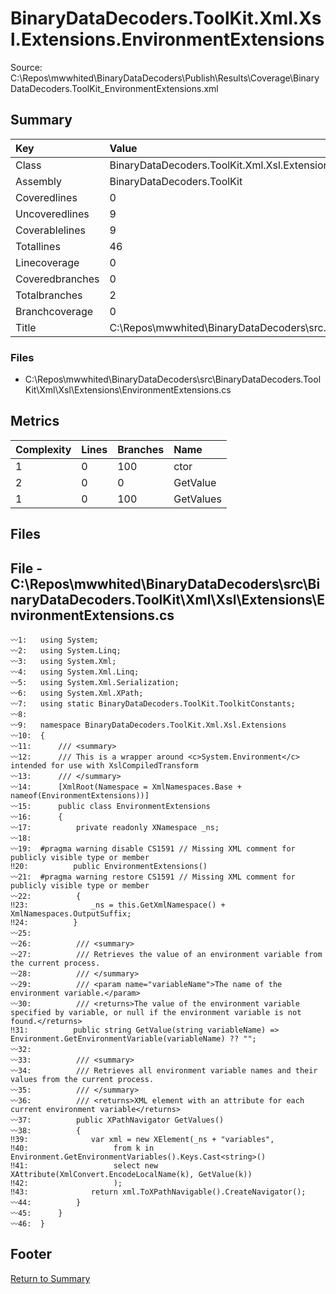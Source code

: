 ﻿
# BinaryDataDecoders.ToolKit.Xml.Xsl.Extensions.EnvironmentExtensions
Source: C:\Repos\mwwhited\BinaryDataDecoders\Publish\Results\Coverage\BinaryDataDecoders.ToolKit_EnvironmentExtensions.xml

## Summary

| Key                  | Value                                                            |
| :------------------- | :--------------------------------------------------------------- |
| Class                | BinaryDataDecoders.ToolKit.Xml.Xsl.Extensions.EnvironmentExt | 
| Assembly             | BinaryDataDecoders.ToolKit                                   | 
| Coveredlines         | 0                                                            | 
| Uncoveredlines       | 9                                                            | 
| Coverablelines       | 9                                                            | 
| Totallines           | 46                                                           | 
| Linecoverage         | 0                                                            | 
| Coveredbranches      | 0                                                            | 
| Totalbranches        | 2                                                            | 
| Branchcoverage       | 0                                                            | 
| Title                | C:\Repos\mwwhited\BinaryDataDecoders\src\..\src\BinaryDataDe | 

### Files
 * C:\Repos\mwwhited\BinaryDataDecoders\src\BinaryDataDecoders.ToolKit\Xml\Xsl\Extensions\EnvironmentExtensions.cs

## Metrics

| Complexity | Lines | Branches | Name                                          |
| :--------- | :---- | :------- | :-------------------------------------------- |
| 1          | 0     | 100      | ctor | 
| 2          | 0     | 0        | GetValue | 
| 1          | 0     | 100      | GetValues | 
## Files

## File - C:\Repos\mwwhited\BinaryDataDecoders\src\BinaryDataDecoders.ToolKit\Xml\Xsl\Extensions\EnvironmentExtensions.cs

```CSharp
〰1:   using System;
〰2:   using System.Linq;
〰3:   using System.Xml;
〰4:   using System.Xml.Linq;
〰5:   using System.Xml.Serialization;
〰6:   using System.Xml.XPath;
〰7:   using static BinaryDataDecoders.ToolKit.ToolkitConstants;
〰8:   
〰9:   namespace BinaryDataDecoders.ToolKit.Xml.Xsl.Extensions
〰10:  {
〰11:      /// <summary>
〰12:      /// This is a wrapper around <c>System.Environment</c> intended for use with XslCompiledTransform
〰13:      /// </summary>
〰14:      [XmlRoot(Namespace = XmlNamespaces.Base + nameof(EnvironmentExtensions))]
〰15:      public class EnvironmentExtensions
〰16:      {
〰17:          private readonly XNamespace _ns;
〰18:  
〰19:  #pragma warning disable CS1591 // Missing XML comment for publicly visible type or member
‼20:          public EnvironmentExtensions()
〰21:  #pragma warning restore CS1591 // Missing XML comment for publicly visible type or member
〰22:          {
‼23:              _ns = this.GetXmlNamespace() + XmlNamespaces.OutputSuffix;
‼24:          }
〰25:  
〰26:          /// <summary>
〰27:          /// Retrieves the value of an environment variable from the current process.
〰28:          /// </summary>
〰29:          /// <param name="variableName">The name of the environment variable.</param>
〰30:          /// <returns>The value of the environment variable specified by variable, or null if the environment variable is not found.</returns>
‼31:          public string GetValue(string variableName) => Environment.GetEnvironmentVariable(variableName) ?? "";
〰32:  
〰33:          /// <summary>
〰34:          /// Retrieves all environment variable names and their values from the current process.
〰35:          /// </summary>
〰36:          /// <returns>XML element with an attribute for each current environment variable</returns>
〰37:          public XPathNavigator GetValues()
〰38:          {
‼39:              var xml = new XElement(_ns + "variables",
‼40:                   from k in Environment.GetEnvironmentVariables().Keys.Cast<string>()
‼41:                   select new XAttribute(XmlConvert.EncodeLocalName(k), GetValue(k))
‼42:                   );
‼43:              return xml.ToXPathNavigable().CreateNavigator();
〰44:          }
〰45:      }
〰46:  }

```
## Footer 
[Return to Summary](Summary.md)

